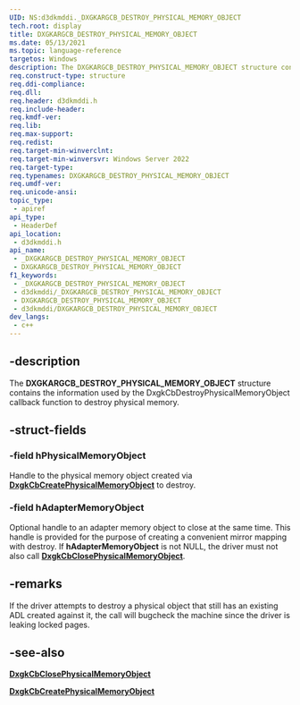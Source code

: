 ```yaml
---
UID: NS:d3dkmddi._DXGKARGCB_DESTROY_PHYSICAL_MEMORY_OBJECT
tech.root: display
title: DXGKARGCB_DESTROY_PHYSICAL_MEMORY_OBJECT
ms.date: 05/13/2021
ms.topic: language-reference
targetos: Windows
description: The DXGKARGCB_DESTROY_PHYSICAL_MEMORY_OBJECT structure contains the information used by the DxgkCbDestroyPhysicalMemoryObject callback function to destroy physical memory.
req.construct-type: structure
req.ddi-compliance: 
req.dll: 
req.header: d3dkmddi.h
req.include-header: 
req.kmdf-ver: 
req.lib: 
req.max-support: 
req.redist: 
req.target-min-winverclnt: 
req.target-min-winversvr: Windows Server 2022
req.target-type: 
req.typenames: DXGKARGCB_DESTROY_PHYSICAL_MEMORY_OBJECT
req.umdf-ver: 
req.unicode-ansi: 
topic_type:
 - apiref
api_type:
 - HeaderDef
api_location:
 - d3dkmddi.h
api_name:
 - _DXGKARGCB_DESTROY_PHYSICAL_MEMORY_OBJECT
 - DXGKARGCB_DESTROY_PHYSICAL_MEMORY_OBJECT
f1_keywords:
 - _DXGKARGCB_DESTROY_PHYSICAL_MEMORY_OBJECT
 - d3dkmddi/_DXGKARGCB_DESTROY_PHYSICAL_MEMORY_OBJECT
 - DXGKARGCB_DESTROY_PHYSICAL_MEMORY_OBJECT
 - d3dkmddi/DXGKARGCB_DESTROY_PHYSICAL_MEMORY_OBJECT
dev_langs:
 - c++
---
```


## -description

The **DXGKARGCB_DESTROY_PHYSICAL_MEMORY_OBJECT** structure contains the information used by the DxgkCbDestroyPhysicalMemoryObject callback function to destroy physical memory.

## -struct-fields

### -field hPhysicalMemoryObject

Handle to the physical memory object created via [**DxgkCbCreatePhysicalMemoryObject**](nc-d3dkmddi-dxgkcb_destroyphysicalmemoryobject.md) to destroy.

### -field hAdapterMemoryObject

Optional handle to an adapter memory object to close at the same time. This handle is provided for the purpose of creating a convenient mirror mapping with destroy. If **hAdapterMemoryObject** is not NULL, the driver must not also call [**DxgkCbClosePhysicalMemoryObject**](nc-d3dkmddi-dxgkcb_closephysicalmemoryobject.md).

## -remarks

If the driver attempts to destroy a physical object that still has an existing ADL created against it, the call will bugcheck the machine since the driver is leaking locked pages.

## -see-also

[**DxgkCbClosePhysicalMemoryObject**](nc-d3dkmddi-dxgkcb_closephysicalmemoryobject.md)

[**DxgkCbCreatePhysicalMemoryObject**](nc-d3dkmddi-dxgkcb_destroyphysicalmemoryobject.md)
